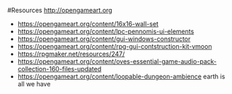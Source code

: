 #Resources
http://opengameart.org
 - https://opengameart.org/content/16x16-wall-set
 - https://opengameart.org/content/lpc-pennomis-ui-elements
 - https://opengameart.org/content/gui-windows-constructor
 - https://opengameart.org/content/rpg-gui-contstruction-kit-vmoon
 - https://rpgmaker.net/resources/247/
 - https://opengameart.org/content/oves-essential-game-audio-pack-collection-160-files-updated
 - https://opengameart.org/content/loopable-dungeon-ambience
 earth is all we have
